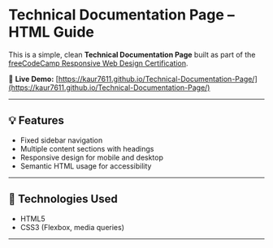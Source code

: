 # Technical Documentation Page – HTML Guide

This is a simple, clean **Technical Documentation Page** built as part of the [freeCodeCamp Responsive Web Design Certification](https://www.freecodecamp.org/certification/fcc78083679-89c1-4c40-af05-979b533adab0/responsive-web-design).

📍 **Live Demo:** [https://kaur7611.github.io/Technical-Documentation-Page/](https://kaur7611.github.io/Technical-Documentation-Page/)

---

## 💡 Features

- Fixed sidebar navigation
- Multiple content sections with headings
- Responsive design for mobile and desktop
- Semantic HTML usage for accessibility

---

## 🔧 Technologies Used

- HTML5
- CSS3 (Flexbox, media queries)

---


